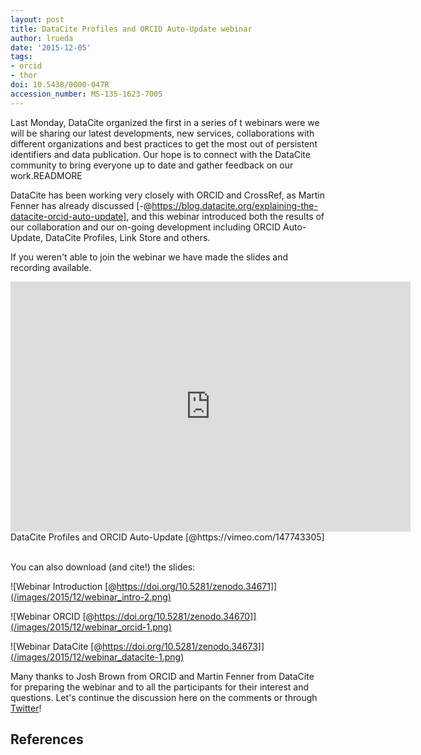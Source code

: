 ```yaml
---
layout: post
title: DataCite Profiles and ORCID Auto-Update webinar
author: lrueda
date: '2015-12-05'
tags:
- orcid
- thor
doi: 10.5438/0000-047R
accession_number: MS-135-1623-7005
---
```

Last Monday, DataCite organized the first in a series of t webinars were we will be sharing our latest developments, new services, collaborations with different organizations and best practices to get the most out of persistent identifiers and data publication. Our hope is to connect with the DataCite community to bring everyone up to date and gather feedback on our work.READMORE

DataCite has been working very closely with ORCID and CrossRef, as Martin Fenner has already discussed [-@https://blog.datacite.org/explaining-the-datacite-orcid-auto-update], and this webinar introduced both the  results of our collaboration and our on-going development including ORCID Auto-Update, DataCite Profiles, Link Store and others.

If you weren't able to join the webinar we have made the slides and recording available.

<iframe src="https://player.vimeo.com/video/147743305" width="640" height="400" frameborder="0" webkitallowfullscreen mozallowfullscreen allowfullscreen></iframe>
<figcaption>DataCite Profiles and ORCID Auto-Update [@https://vimeo.com/147743305]</figcaption><br/>

You can also download (and cite!) the slides:

![Webinar Introduction [@https://doi.org/10.5281/zenodo.34671]](/images/2015/12/webinar_intro-2.png)

![Webinar ORCID [@https://doi.org/10.5281/zenodo.34670]](/images/2015/12/webinar_orcid-1.png)

![Webinar DataCite [@https://doi.org/10.5281/zenodo.34673]](/images/2015/12/webinar_datacite-1.png)

Many thanks to Josh Brown from ORCID and Martin Fenner from DataCite for preparing the webinar and to all the participants for their interest and questions. Let's continue the discussion here on the comments or through [Twitter](https://twitter.com/datacite)!

## References
